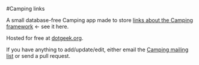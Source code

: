 #Camping links

A small database-free Camping app made to store [links about the Camping framework](http://ruby-camping-links.1.ai/) <- see it here.

Hosted for free at [dotgeek.org](http://dotgeek.org).

If you have anything to add/update/edit, either email the [Camping mailing list](http://rubyforge.org/mailman/listinfo/camping-list) or send a pull request.
